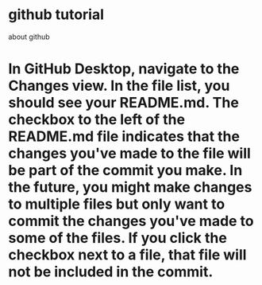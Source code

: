 # github tutorial
 about github 
# In GitHub Desktop, navigate to the Changes view. In the file list, you should see your README.md. The checkbox to the left of the README.md file indicates that the changes you've made to the file will be part of the commit you make. In the future, you might make changes to multiple files but only want to commit the changes you've made to some of the files. If you click the checkbox next to a file, that file will not be included in the commit.


